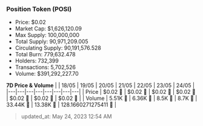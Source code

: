 
  ### Position Token (POSI)
  - Price: $0.02
  - Market Cap: $1,626,120.09
  - Max Supply: 100,000,000
  - Total Supply: 90,971,209.005
  - Circulating Supply: 90,191,576.528
  - Total Burn: 779,632.478
  - Holders: 732,399
  - Transactions: 5,702,526
  - Volume: $391,292,227.70

  **7D Price & Volume**
  | | 18&#x2F;05 | 19&#x2F;05 | 20&#x2F;05 | 21&#x2F;05 | 22&#x2F;05 | 23&#x2F;05 | 24&#x2F;05 |
  |---|---|---|---|---|---|---|---|
  | Price | $0.02 🚀 | $0.02 🔻 | $0.02 🔻 | $0.02 🔻 | $0.02 🔻 | $0.02 🔻 | $0.02 🔻 |
  | Volume | 5.51K 🔻 | 6.36K 🚀 | 8.5K 🚀 | 8.7K 🚀 | 33.44K 🚀 | 13.38K 🔻 | 128.1660271275411 🔻 |

  > updated_at: May 24, 2023 12:54 AM
